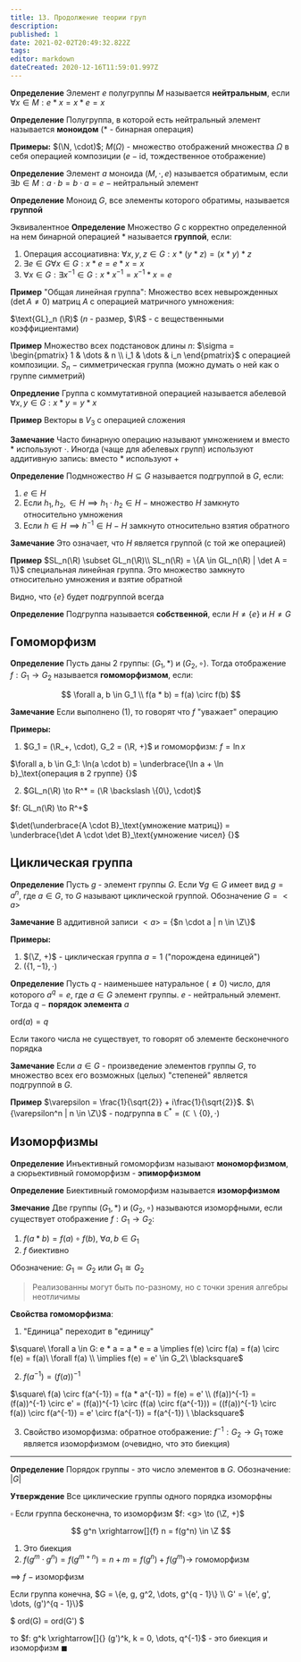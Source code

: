 ```yaml
---
title: 13. Продолжение теории груп
description: 
published: 1
date: 2021-02-02T20:49:32.822Z
tags: 
editor: markdown
dateCreated: 2020-12-16T11:59:01.997Z
---
```


**Определение** Элемент $e$ полугруппы $M$ называется **нейтральным**, если $\forall x \in M: e*x = x * e = x$

**Определение** Полугруппа, в которой есть нейтральный элемент называется **моноидом** ($*$ - бинарная операция)

**Примеры:** $(\N, \cdot)$; $M(\Omega)$ - множество отображений множества $\Omega$ в себя операцией композиции ($e - \text{id}$, тождественное отображение)

**Определение** Элемент $a$ моноида $(M, \cdot, e)$ называется обратимым, если $\exists b \in M: a \cdot b = b \cdot a = e$ $-$ нейтральный элемент

**Определение** Моноид $G$, все элементы которого обратимы, называется **группой**

Эквивалентное **Определение** Множество $G$ с корректно определенной на нем бинарной операцией $*$ называется **группой**, если:

1. Операция ассоциативна: $\forall x, y, z \in G: x * (y * z) = (x * y) * z$
2. $\exists e \in G \forall x \in G: x * e = e * x = x$
3. $\forall x \in G: \exists x^{-1} \in G: x * x^{-1} = x^{-1} * x = e$

**Пример** "Общая линейная группа": Множество всех невырожденных ($\det A \not= 0$) матриц $A$ с операцией матричного умножения:

$\text{GL}_n (\R)$ ($n$ - размер, $\R$ - с вещественными коэффициентами)

**Пример** Множество всех подстановок длины $n$: $\sigma = \begin{pmatrix}
    1 & \dots & n \\
    i_1 & \dots & i_n
\end{pmatrix}$ с операцией композиции. $S_n$ $-$ симметрическая группа (можно думать о ней как о группе симметрий)

**Опредление** Группа с коммутативной операцией называется абелевой
$\forall x, y \in G: x * y = y * x$

**Пример** Векторы в $V_3$ с операцией сложения

**Замечание** Часто бинарную операцию называют умножением и вместо $*$ используют $\cdot$. Иногда (чаще для абелевых групп) используют аддитивную запись: вместо $*$ используют $+$

**Определение** Подмножество $H \subseteq G$ называется подгруппой в $G$, если: 

1. $e \in H$
2. Если $h_1, h_2, \in H \implies h_1 \cdot h_2 \in H$ $-$ множество $H$ замкнуто относительно умножения
3. Если $h \in H \implies h^{-1} \in H$ $-$ $H$ замкнуто относительно взятия обратного

**Замечание** Это означает, что $H$ является группой (с той же операцией)

**Пример** $SL_n(\R) \subset GL_n(\R)\\
SL_n(\R) = \{A \in GL_n(\R) | \det A = 1\}$ специальная линейная группа. Это множество замкнуто относительно умножения и взятие обратной

Видно, что $\{e\}$ будет подгруппой всегда

**Определение** Подгруппа называется **собственной**, если $H \not= \{e\}$ и $H \not= G$

## Гомоморфизм

**Определение** Пусть даны 2 группы: $(G_1, *)$ и $(G_2, \circ)$. Тогда отображение $f: G_1 \to G_2$ называется **гомоморфизмом**, если: 

$$
\forall a, b \in G_1 \\
f(a * b) = f(a) \circ f(b)
$$

**Замечание** Если выполнено (1), то говорят что $f$ "уважает" операцию

**Примеры:** 
1. $G_1 = (\R_+, \cdot), G_2 = (\R, +)$ и гомоморфизм: $f = \ln x$

$\forall a, b \in G_1: \ln(a \cdot b) = \underbrace{\ln a + \ln b}_\text{операция в 2 группе} {}$ 

2. $GL_n(\R) \to R^* = (\R \backslash \{0\}, \cdot)$

$f: GL_n(\R) \to R^+$

$\det(\underbrace{A \cdot B}_\text{умножение матриц}) = \underbrace{\det A \cdot \det B}_\text{умножение чисел} {}$

## Циклическая группа

**Определение** Пусть $g$ - элемент группы $G$. Если $\forall g \in G$ имеет вид $g = a^n$, где $a \in G$, то $G$ называют циклической группой. Обозначение $G = <a>$

**Замечание** В аддитивной записи $<a>$ = \{$n \cdot a | n \in \Z\}$

**Примеры:**
1. $(\Z, +)$ - циклическая группа $a = 1$ ("порождена единицей")
2. $(\{1, -1\}, \cdot)$

**Определение** Пусть $q$ - наименьшее натуральное ($\not= 0$) число, для которого $a^q = e$, где $a \in G$ элемент группы. $e$ - нейтральный элемент. Тогда $q$ $-$ **порядок элемента** $a$

$\text{ord}(a) = q$

Если такого числа не существует, то говорят об элементе бесконечного порядка

**Замечание** Если $a \in G$ - произведение элементов группы $G$, то множество всех его возможных (целых) "степеней" является подгруппой в $G$.

**Пример** $\varepsilon = \frac{1}{\sqrt{2}} + i\frac{1}{\sqrt{2}}$. $\{\varepsilon^n | n \in \Z\}$ - подгруппа в $\mathbb{C}^* = (\mathbb{C} \backslash \{0\}, \cdot)$

## Изоморфизмы
  
**Определение** Инъективный гомоморфизм называют **мономорфизмом**, а сюрьективный гомоморфизм - **эпиморфизмом**

**Определение** Биективный гомоморфизм называется **изоморфизмом**

**Змечание** Две группы $(G_1, *)$ и $(G_2, \circ)$ называются изоморфными, если существует отображение $f: G_1 \to G_2$:
1. $f(a * b) = f(a) \circ f(b),\ \forall a, b \in G_1$
2. $f$ биективно

Обозначение: $G_1 \simeq G_2$ или $G_1 \cong G_2$

> Реализованны могут быть по-разному, но с точки зрения алгебры неотличимы

**Свойства гомоморфизма**:
1. "Единица" переходит в "единицу"

$\square\ \forall a \in G: e * a = a * e = a \implies f(e) \circ f(a) = f(a) \circ f(e) = f(a)\ \forall f(a) \\
\implies f(e) = e' \in G_2\ \blacksquare$

2. $f(a^{-1}) = (f(a))^{-1} {}$

$\square\ f(a) \circ f(a^{-1}) = f(a * a^{-1}) = f(e) = e' \\
(f(a))^{-1} = (f(a))^{-1} \circ e' = (f(a))^{-1} \circ (f(a) \circ f(a^{-1})) = ((f(a))^{-1} \circ f(a)) \circ f(a^{-1}) = e' \circ f(a^{-1}) = f(a^{-1}) \ \blacksquare$

3. Свойство изоморфизма: обратное отображение: $f^{-1}: G_2 \to G_1$ тоже является изоморфизмом (очевидно, что это биекция)
  
---

**Определение** Порядок группы - это число элементов в $G$. Обозначение: $|G|$

**Утверждение** Все циклические группы одного порядка изоморфны

$\square$ Если группа бесконечна, то изоморфизм $f: <g> \to (\Z, +)$


$$
  g^n \xrightarrow[]{f} n = f(g^n) \in \Z
$$
1) Это биекция 
2) $f(g^m \cdot g^n) = f(g^{m + n}) = n + m = f(g^n) + f(g^m) \rightarrow$ гомоморфизм 
  
$\implies$ $f$ $-$ изоморфизм 

Если группа конечна,
$G = \{e, g, g^2, \dots, g^{q - 1}\} \\
G' = \{e', g', \dots, (g')^{q - 1}\}$

$
ord(G) = ord(G')
$

то $f: g^k \xrightarrow[]{} (g')^k, k = 0, \dots, q^{-1}$ - это биекция и изоморфизм $\blacksquare$